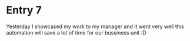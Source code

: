 # Entry 7
Yesterday I showcased my work to my manager and it went very well this automation will save a lot of time for our bussiness unit :D
